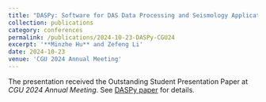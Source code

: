 ```yaml
---
title: "DASPy: Software for DAS Data Processing and Seismology Application"
collection: publications
category: conferences
permalink: /publications/2024-10-23-DASPy-CGU24
excerpt: '**Minzhe Hu** and Zefeng Li'
date: 2024-10-23
venue: 'CGU 2024 Annual Meeting'
---
```


The presentation received the Outstanding Student Presentation Paper at *CGU 2024 Annual Meeting*. See [DASPy paper](./2024-07-26-DASPy) for details.